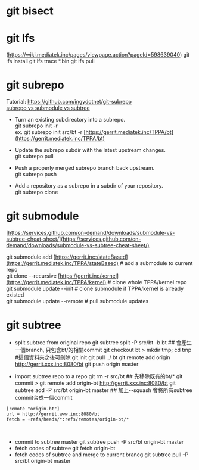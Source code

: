 # git bisect

# git lfs
(https://wiki.mediatek.inc/pages/viewpage.action?pageId=598639040)
git lfs install
git lfs trace *.bin
git lfs pull

# git subrepo
Tutorial: [https://github.com/ingydotnet/git-subrepo  
](https://github.com/ingydotnet/git-subrepo)
[subrepo vs submodule vs subtree](https://github.com/ingydotnet/git-subrepo/blob/master/doc/intro-to-subrepo.swim)

-   Turn an existing subdirectory into a subrepo.  
    git subrepo init <subdir> -r <remote>  
    ex. git subrepo init src/bt -r [https://gerrit.mediatek.inc/TPPA/bt](https://gerrit.mediatek.inc/TPPA/bt)
-   Update the subrepo subdir with the latest upstream changes.  
    git subrepo pull <subdir>
-   Push a properly merged subrepo branch back upstream.  
    git subrepo push <subdir>  
    
-   Add a repository as a subrepo in a subdir of your repository.  
    git subrepo clone <repository> <subdir>  
    

# git submodule

[https://services.github.com/on-demand/downloads/submodule-vs-subtree-cheat-sheet/](https://services.github.com/on-demand/downloads/submodule-vs-subtree-cheat-sheet/)

git submodule add [https://gerrit.inc:/stateBased](https://gerrit.mediatek.inc/TPPA/stateBased) # add a submodule to current repo  
git clone --recursive  [https://gerrit.inc/kernel](https://gerrit.mediatek.inc/TPPA/kernel) # clone whole TPPA/kernel repo  
git submodule update --init # clone submodule if TPPA/kernel is already existed  
git submodule update --remote # pull submodule updates

# git subtree

- split subtree from original repo 
git subtree split -P src/bt -b bt ## 會產生一個branch, 只包含bt/的相關commit 
git checkout bt > mkdir tmp; cd tmp #這個資料夾之後可刪除 
git init 
git pull ../ bt 
git remote add origin http://gerrit.xxx.inc:8080/bt
git push origin master
    
-   import subtree repo to a repo 
git rm -r src/bt ## 先移除既有的bt/* 
git commit > git remote add origin-bt http://gerrit.xxx.inc:8080/bt 
git subtree add -P src/bt origin-bt master ## 加上--squash 會將所有subtree commit合成一個commit
    
 ```
[remote "origin-bt"]
url = http://gerrit.www.inc:8080/bt
fetch = +refs/heads/*:refs/remotes/origin-bt/*
```
‌
-   commit to subtree master 
git subtree push -P src/bt origin-bt master
-   fetch codes of subtree 
git fetch origin-bt   
-   fetch codes of subtree and merge to current brancg 
git subtree pull -P src/bt origin-bt master


<!--stackedit_data:
eyJoaXN0b3J5IjpbLTE3Nzc5NjIyMjcsODUxMzgwMTZdfQ==
-->